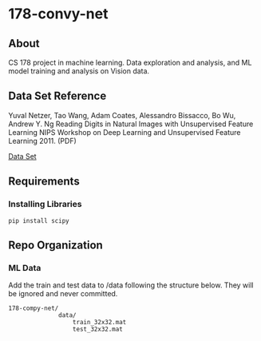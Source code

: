 # 178-convy-net

## About

CS 178 project in machine learning. Data exploration and analysis, and ML model training and analysis on Vision data.

## Data Set Reference
Yuval Netzer, Tao Wang, Adam Coates, Alessandro Bissacco, Bo Wu, Andrew Y. Ng Reading Digits in Natural Images with Unsupervised Feature Learning NIPS Workshop on Deep Learning and Unsupervised Feature Learning 2011. (PDF)

[Data Set](http://ufldl.stanford.edu/housenumbers)

## Requirements

### Installing Libraries

 ```pip install scipy```


## Repo Organization

### ML Data
Add the train and test data to /data following the structure below. They will be ignored and never committed.
```
178-compy-net/
              data/
                  train_32x32.mat
                  test_32x32.mat
```
